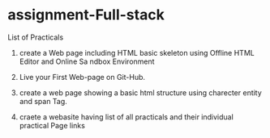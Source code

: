 # assignment-Full-stack

List of Practicals

 1. create a Web page including HTML basic skeleton using Offline HTML Editor and Online Sa ndbox Environment
 
 2. Live your First Web-page on Git-Hub.
 
  3. create a web page showing a basic html structure using charecter entity and span Tag. 
  
  4. craete a webasite having list of all practicals and their individual practical Page links 
